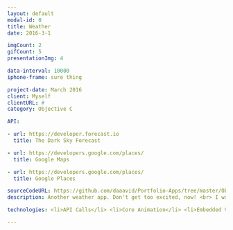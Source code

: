 ```yaml
---
layout: default
modal-id: 0
title: Weather
date: 2016-3-1

imgCount: 2
gifCount: 5
presentationImg: 4

data-interval: 10000
iphone-frame: sure thing

project-date: March 2016
client: Myself
clientURL: #
category: Objective C

API:

- url: https://developer.forecast.io
  title: The Dark Sky Forecast

- url: https://developers.google.com/places/
  title: Google Maps

- url: https://developers.google.com/places/
  title: Google Places

sourceCodeURL: https://github.com/daaavid/Portfolio-Apps/tree/master/ObjC_Weather/Weather
description: Another weather app. Don't get too excited, now! <br> I wanted to remake my previous weather app, Forecaster, in Objective C and ended up putting a whole new spin on it. More user-friendly, cleverly-coded, and concise than its predecessor. <br><br>Main screen is a jumbo forecast display with the current weather prominently featured, and the daily/hourly forecast in the tableview below. You can switch from daily and hourly forecasts by toggling the control at the top of the tableview. You can select any of the forecast cells to view a bit more about the weather at that time. You can use the star button to save a location, and the menu button allows you to view your saved locations (as well as their current weather) or search for a new location. Select the saved location/search result to pop back to the main view and display the forecast for that location. Background/color scheme change based on the time of day (hadn't hit my gimmick counter yet). <br><br>Front page design by <a href="https://dribbble.com/shots/2435605-Starry-Night-Weather" target="_blank">Abhinav Chhikara</a>

technologies: <li>API Calls</li> <li>Core Animation</li> <li>Embedded Views</li> <li>NSCoding</li> <li>UIView Animation</li>

---
```

